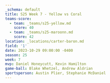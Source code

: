 ```yaml
---
_schema: default
title: S25 Week 7 - Yellow vs Coral
teams-score:
  - team: _teams/s25-yellow.md
    score: 40
  - team: _teams/s25-maroonn.md
    score: 42
location: _locations/carter-baron.md
field: '1'
date: 2023-10-29 09:00:00 -0400
season: 25
week: 7
mvp: Daniel Honeycutt, Kevin Hamilton
game-ball: Blake Whetzel, Andrew Aldrian
sportsperson: Austin Plier, Stephanie McDaniel
---
```

